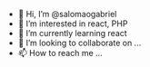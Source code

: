 - 👋 Hi, I’m @salomaogabriel
- 👀 I’m interested in react, PHP
- 🌱 I’m currently learning react
- 💞️ I’m looking to collaborate on ...
- 📫 How to reach me ...

<!---
salomaogabriel/salomaogabriel is a ✨ special ✨ repository because its `README.md` (this file) appears on your GitHub profile.
You can click the Preview link to take a look at your changes.
--->
